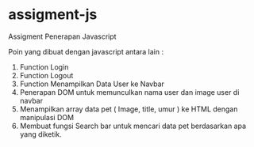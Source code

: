 # assigment-js
Assigment Penerapan Javascript

Poin yang dibuat dengan javascript antara lain :

1. Function Login
2. Function Logout
3. Function Menampilkan Data User ke Navbar
4. Penerapan DOM untuk memunculkan nama user dan image user di navbar
5. Menampilkan array data pet ( Image, title, umur ) ke HTML dengan manipulasi DOM
6. Membuat fungsi Search bar untuk mencari data pet berdasarkan apa yang diketik.
